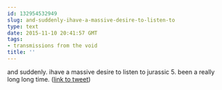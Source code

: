 ```yaml
---
id: 132954532949
slug: and-suddenly-ihave-a-massive-desire-to-listen-to
type: text
date: 2015-11-10 20:41:57 GMT
tags:
- transmissions from the void
title: ''
---
```

and suddenly. ihave a massive desire to listen to jurassic 5. been a really long long time. (<a href="http://twitter.com/mxbees/status/664177566685597697">link to tweet</a>)